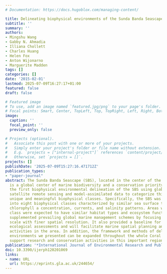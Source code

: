 ```yaml
---
# Documentation: https://docs.hugoblox.com/managing-content/

title: Delineating biophysical environments of the Sunda Banda Seascape, Indonesia
subtitle: ''
summary: ''
authors:
- Mingshu Wang
- Gabby N. Ahmadia
- Illiana Chollett
- Charles Huang
- Helen Fox
- Anton Wijonarno
- Marguerite Madden
tags: []
categories: []
date: '2015-02-01'
lastmod: 2025-07-09T16:27:17+01:00
featured: false
draft: false

# Featured image
# To use, add an image named `featured.jpg/png` to your page's folder.
# Focal points: Smart, Center, TopLeft, Top, TopRight, Left, Right, BottomLeft, Bottom, BottomRight.
image:
  caption: ''
  focal_point: ''
  preview_only: false

# Projects (optional).
#   Associate this post with one or more of your projects.
#   Simply enter your project's folder or file name without extension.
#   E.g. `projects = ["internal-project"]` references `content/project/deep-learning/index.md`.
#   Otherwise, set `projects = []`.
projects: []
publishDate: '2025-07-09T15:27:16.471712Z'
publication_types:
- "paper-journal"
abstract: The Sunda Banda Seascape (SBS), located in the center of the Coral Triangle,
  is a global center of marine biodiversity and a conservation priority. We proposed
  the first biophysical environmental delineation of the SBS using globally available
  satellite remote sensing and model-assimilated data to categorize this area into
  unique and meaningful biophysical classes. Specifically, the SBS was partitioned
  into eight biophysical classes characterized by similar sea surface temperature,
  chlorophyll a concentration, currents, and salinity patterns. Areas within each
  class were expected to have similar habitat types and ecosystem functions. Our work
  supplemented prevailing global marine management schemes by focusing in on a regional
  scale with finer spatial resolution. It also provided a baseline for academic research,
  ecological assessments and will facilitate marine spatial planning and conservation
  activities in the area. In addition, the framework and methods of delineating biophysical
  environments we presented can be expanded throughout the whole Coral Triangle to
  support research and conservation activities in this important region.
publication: '*International Journal of Environmental Research and Public Health*, 12(2), pp. 1069--1082'
doi: 10.3390/ijerph120201069
links:
- name: URL
  url: https://eprints.gla.ac.uk/244654/
---
```

